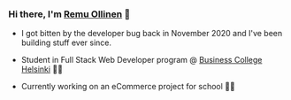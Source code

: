 ### Hi there, I'm [Remu Ollinen](https://www.linkedin.com/in/remu-ollinen/) 👋

- I got bitten by the developer bug back in November 2020 and I've been building stuff ever since.

- Student in Full Stack Web Developer program @ [Business College Helsinki](http://en.bc.fi) 👨‍🎓

- Currently working on an eCommerce project for school 👨‍💻
